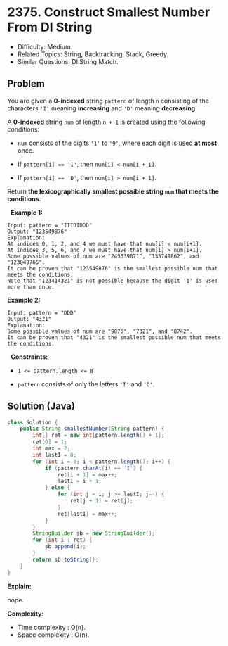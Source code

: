# 2375. Construct Smallest Number From DI String

- Difficulty: Medium.
- Related Topics: String, Backtracking, Stack, Greedy.
- Similar Questions: DI String Match.

## Problem

You are given a **0-indexed** string ```pattern``` of length ```n``` consisting of the characters ```'I'``` meaning **increasing** and ```'D'``` meaning **decreasing**.

A **0-indexed** string ```num``` of length ```n + 1``` is created using the following conditions:


	
- ```num``` consists of the digits ```'1'``` to ```'9'```, where each digit is used **at most** once.
	
- If ```pattern[i] == 'I'```, then ```num[i] < num[i + 1]```.
	
- If ```pattern[i] == 'D'```, then ```num[i] > num[i + 1]```.


Return **the lexicographically **smallest** possible string **```num```** that meets the conditions.**

 
**Example 1:**

```
Input: pattern = "IIIDIDDD"
Output: "123549876"
Explanation:
At indices 0, 1, 2, and 4 we must have that num[i] < num[i+1].
At indices 3, 5, 6, and 7 we must have that num[i] > num[i+1].
Some possible values of num are "245639871", "135749862", and "123849765".
It can be proven that "123549876" is the smallest possible num that meets the conditions.
Note that "123414321" is not possible because the digit '1' is used more than once.
```

**Example 2:**

```
Input: pattern = "DDD"
Output: "4321"
Explanation:
Some possible values of num are "9876", "7321", and "8742".
It can be proven that "4321" is the smallest possible num that meets the conditions.
```

 
**Constraints:**


	
- ```1 <= pattern.length <= 8```
	
- ```pattern``` consists of only the letters ```'I'``` and ```'D'```.



## Solution (Java)

```java
class Solution {
    public String smallestNumber(String pattern) {
        int[] ret = new int[pattern.length() + 1];
        ret[0] = 1;
        int max = 2;
        int lastI = 0;
        for (int i = 0; i < pattern.length(); i++) {
            if (pattern.charAt(i) == 'I') {
                ret[i + 1] = max++;
                lastI = i + 1;
            } else {
                for (int j = i; j >= lastI; j--) {
                    ret[j + 1] = ret[j];
                }
                ret[lastI] = max++;
            }
        }
        StringBuilder sb = new StringBuilder();
        for (int i : ret) {
            sb.append(i);
        }
        return sb.toString();
    }
}
```

**Explain:**

nope.

**Complexity:**

* Time complexity : O(n).
* Space complexity : O(n).
